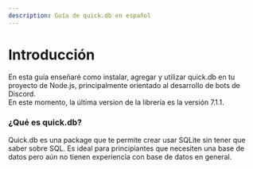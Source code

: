 ```yaml
---
description: Guía de quick.db en español
---
```


# Introducción

En esta guía enseñaré como instalar, agregar y utilizar quick.db en tu proyecto de Node.js, principalmente orientado al desarrollo de bots de Discord.  
En este momento, la última version de la librería es la versión 7.1.1.

### ¿Qué es quick.db?

Quick.db es una package que te permite crear usar SQLite sin tener que saber sobre SQL. Es ideal para principiantes que necesiten una base de datos pero aún no tienen experiencia con base de datos en general. 

